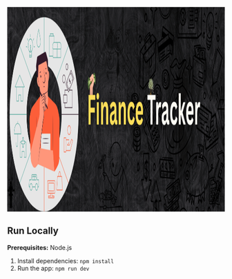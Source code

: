<div align="center">
<img width="1200" height="475" alt="GHBanner" src="/images/banner.png" />
</div>



## Run Locally

**Prerequisites:**  Node.js


1. Install dependencies:
   `npm install`
2. Run the app:
   `npm run dev`
